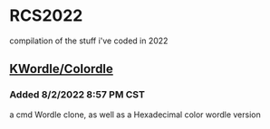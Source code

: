 # RCS2022
compilation of the stuff i've coded in 2022


## [KWordle/Colordle](/https://github.com/napstaa967/RCS2022/Wordle)
### Added 8/2/2022 8:57 PM CST

a cmd Wordle clone, as well as a Hexadecimal color wordle version
